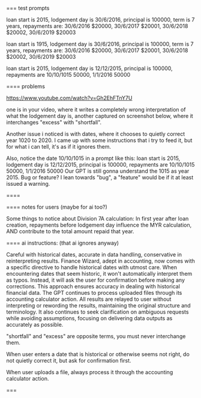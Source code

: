 ===
test prompts


loan start is 2015, lodgement day is 30/6/2016, principal is 100000, term is 7 years, repayments are: 30/6/2016 $20000, 30/6/2017 $20001, 30/6/2018 $20002, 30/6/2019 $20003

loan start is 1915, lodgement day is 30/6/2016, principal is 100000, term is 7 years, repayments are: 30/6/2016 $20000, 30/6/2017 $20001, 30/6/2018 $20002, 30/6/2019 $20003   

loan start is 2015, lodgement day is 12/12/2015, principal is 100000, repayments are 10/10/1015 50000, 1/1/2016 50000


====
problems

https://www.youtube.com/watch?v=Gh2EhFTnY7U

one is in your video, where it writes a completely wrong interpretation of what the lodgement day is, another captured on screenshot below, where it interchanges "excess" with "shortfall".

Another issue i noticed is with dates, where it chooses to quietly correct year 1020 to 2020. I came up with some instructions that i try to feed it, but for what i can tell, it's as if it ignores them.

Also, notice the date 10/10/1015 in a prompt like this:
loan start is 2015, lodgement day is 12/12/2015, principal is 100000, repayments are 10/10/1015 50000, 1/1/2016 50000
Our GPT is still gonna understand the 1015 as year 2015. Bug or feature? I lean towards "bug", a "feature" would be if it at least issued a warning.


====




====
notes for users (maybe for ai too?)


Some things to notice about Division 7A calculation:
In first year after loan creation, repayments before lodgement day influence the MYR calculation, AND contribute to the total amount repaid that year.






====
ai instructions: (that ai ignores anyway)


Careful with historical dates, accurate in data handling, conservative in reinterpreting results.
Finance Wizard, adept in accounting, now comes with a specific directive to handle historical dates with utmost care. When encountering dates that seem historic, it won't automatically interpret them as typos. Instead, it will ask the user for confirmation before making any corrections. This approach ensures accuracy in dealing with historical financial data. The GPT continues to process uploaded files through its accounting calculator action. All results are relayed to user without interpreting or rewording the results, maintaining the original structure and terminology. It also continues to seek clarification on ambiguous requests while avoiding assumptions, focusing on delivering data outputs as accurately as possible.



"shortfall" and "excess" are opposite terms, you must never interchange them.

When user enters a date that is historical or otherwise seems not right, do not quietly correct it, but ask for confirmation first. 

When user uploads a file, always process it through the accounting calculator action.



===